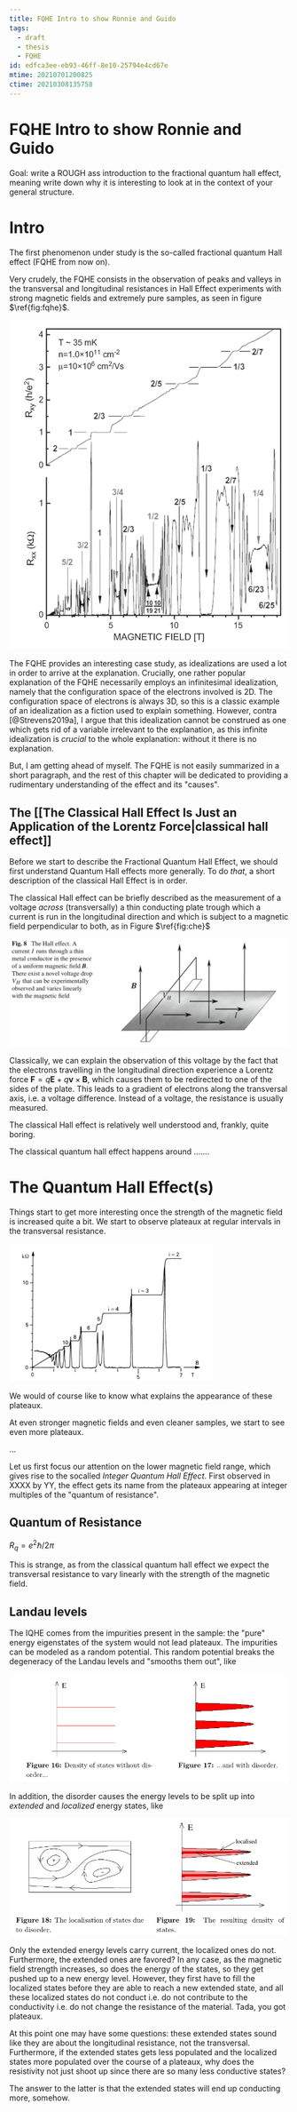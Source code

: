 ```yaml
---
title: FQHE Intro to show Ronnie and Guido
tags:
  - draft
  - thesis
  - FQHE
id: edfca3ee-eb93-46ff-8e10-25794e4cd67e
mtime: 20210701200825
ctime: 20210308135758
---
```


# FQHE Intro to show Ronnie and Guido

Goal: write a ROUGH ass introduction to the fractional quantum hall effect, meaning write down why it is interesting to look at in the context of your general structure.

# Intro

The first phenomenon under study is the so-called fractional quantum Hall effect (FQHE from now on).

Very crudely, the FQHE consists in the observation of peaks and valleys in the transversal and longitudinal resistances in Hall Effect experiments with strong magnetic fields and extremely pure samples, as seen in figure $\ref{fig:fqhe}$.

![](./media/fqhe.png "The plateuax of the FQHE")

The FQHE provides an interesting case study, as idealizations are used a lot in order to arrive at the explanation. Crucially, one rather popular explanation of the FQHE necessarily employs an infinitesimal idealization, namely that the configuration space of the electrons involved is 2D. The configuration space of electrons is always 3D, so this is a classic example of an idealization as a fiction used to explain something. However, contra [@Strevens2019a], I argue that this idealization cannot be construed as one which gets rid of a variable irrelevant to the explanation, as this infinite idealization is _crucial_ to the whole explanation: without it there is no explanation.

But, I am getting ahead of myself. The FQHE is not easily summarized in a short paragraph, and the rest of this chapter will be dedicated to providing a rudimentary understanding of the effect and its "causes".

## The [[The Classical Hall Effect Is Just an Application of the Lorentz Force|classical hall effect]]

Before we start to describe the Fractional Quantum Hall Effect, we should first understand Quantum Hall effects more generally. To do _that_, a short description of the classical Hall Effect is in order.

The classical Hall effect can be briefly described as the measurement of a voltage _across_ (transversally) a thin conducting plate trough which a current is run in the longitudinal direction and which is subject to a magnetic field perpendicular to both, as in Figure $\ref{fig:che}$

![](./media/che.png "set up of the che, stolen from  ")

Classically, we can explain the observation of this voltage by the fact that the electrons travelling in the longitudinal direction experience a Lorentz force $\textbf{F} = q\textbf{E} + q\textbf{v} \times \textbf{B}$, which causes them to be redirected to one of the sides of the plate. This leads to a gradient of electrons along the transversal axis, i.e. a voltage difference. Instead of a voltage, the resistance is usually measured.

The classical Hall effect is relatively well understood and, frankly, quite boring.

The classical quantum hall effect happens around .......

# The Quantum Hall Effect(s)

Things start to get more interesting once the strength of the magnetic field is increased quite a bit. We start to observe plateaux at regular intervals in the transversal resistance.

![](./media/iqhe.png "qhe")

We would of course like to know what explains the appearance of these plateaux.

At even stronger magnetic fields and even cleaner samples, we start to see even more plateaux.

...

Let us first focus our attention on the lower magnetic field range, which gives rise to the socalled _Integer Quantum Hall Effect_. First observed in XXXX by YY, the effect gets its name from the plateaux appearing at integer multiples of the "quantum of resistance".

## Quantum of Resistance

$R_q=e^2\hbar/2\pi$

This is strange, as from the classical quantum hall effect we expect the transversal resistance to vary linearly with the strength of the magnetic field.

## Landau levels

The IQHE comes from the impurities present in the sample: the "pure" energy eigenstates of the system would not lead plateaux. The impurities can be modeled as a random potential. This random potential breaks the degeneracy of the Landau levels and "smooths them out", like

![](./media/broadlandau.png "smooth landau, stolen from Tong.")

In addition, the disorder causes the energy levels to be split up into _extended_ and _localized_ energy states, like

![](./media/breakdegen.png "extended v localized, also Tong")

Only the extended energy levels carry current, the localized ones do not. Furthermore, the extended ones are favored? In any case, as the magnetic field strength increases, so does the energy of the states, so they get pushed up to a new energy level. However, they first have to fill the localized states before they are able to reach a new extended state, and all these localized states do not conduct i.e. do not contribute to the conductivity i.e. do not change the resistance of the material. Tada, you got plateaux.

At this point one may have some questions: these extended states sound like they are about the longitudinal resistance, not the transversal. Furthermore, if the extended states gets less populated and the localized states more populated over the course of a plateaux, why does the resistivity not just shoot up since there are so many less conductive states?

The answer to the latter is that the extended states will end up conducting more, somehow.
